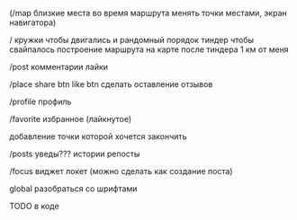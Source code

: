 (/map
близкие места во время маршрута
менять точки местами, экран навигатора)

/
кружки чтобы двигались и рандомный порядок
тиндер чтобы свайпалось
построение маршрута на карте после тиндера
1 км от меня

/post
комментарии
лайки

/place
share btn 
like btn 
сделать оставление отзывов

/profile
профиль

/favorite
избранное (лайкнутое)


добавление точки которой хочется закончить







/posts
уведы???
истории
репосты

/focus
виджет локет (можно сделать как создание поста)

global
разобраться со шрифтами


TODO в коде